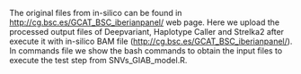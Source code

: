 The original files from in-silico can be found in http://cg.bsc.es/GCAT_BSC_iberianpanel/ web page. Here we upload the processed output files of Deepvariant, Haplotype Caller and Strelka2 after execute it with in-silico BAM file (http://cg.bsc.es/GCAT_BSC_iberianpanel/).  
In commands file we show the bash commands to obtain the input files to execute the test step from SNVs_GIAB_model.R.
